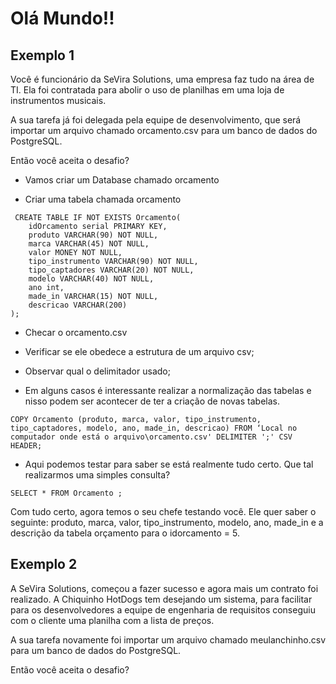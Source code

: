 <h1>Olá Mundo!!</h1>

<h2>Exemplo 1</h2>

Você é funcionário da SeVira Solutions, uma empresa faz tudo na área de TI. Ela foi contratada para abolir o uso de planilhas em uma loja de instrumentos musicais.

A sua tarefa já foi delegada pela equipe de desenvolvimento, que será importar um arquivo chamado orcamento.csv para um banco de dados do PostgreSQL. 

Então você aceita o desafio?

- Vamos criar um Database chamado orcamento

- Criar uma tabela chamada orcamento

```
 CREATE TABLE IF NOT EXISTS Orcamento(
	idOrcamento serial PRIMARY KEY,
	produto VARCHAR(90) NOT NULL,
	marca VARCHAR(45) NOT NULL,
	valor MONEY NOT NULL, 
	tipo_instrumento VARCHAR(90) NOT NULL,
	tipo_captadores VARCHAR(20) NOT NULL, 
	modelo VARCHAR(40) NOT NULL, 
	ano int, 
	made_in VARCHAR(15) NOT NULL,
	descricao VARCHAR(200)
);
```

- Checar o orcamento.csv

- Verificar se ele obedece a estrutura de um arquivo csv;

- Observar qual o delimitador usado;

- Em alguns casos é interessante realizar a normalização das tabelas e nisso podem ser acontecer de ter a criação de novas tabelas.

```
COPY Orcamento (produto, marca, valor, tipo_instrumento, tipo_captadores, modelo, ano, made_in, descricao) FROM ‘Local no computador onde está o arquivo\orcamento.csv' DELIMITER ';' CSV HEADER;
```

- Aqui podemos testar para saber se está realmente tudo certo. Que tal realizarmos uma simples consulta?

```
SELECT * FROM Orcamento ;
```

Com tudo certo, agora temos o seu chefe testando você. Ele quer saber o seguinte: produto, marca, valor, tipo_instrumento, modelo, ano, made_in e a descrição da tabela orçamento para o idorcamento = 5.

<h2>Exemplo 2</h2>

A SeVira Solutions, começou a fazer sucesso e agora mais um contrato foi realizado. A Chiquinho HotDogs tem desejando um sistema, para facilitar para os desenvolvedores a equipe de engenharia de requisitos conseguiu com o cliente uma planilha com a lista de preços.

A sua tarefa novamente foi importar um arquivo chamado meulanchinho.csv para um banco de dados do PostgreSQL. 

Então você aceita o desafio?












